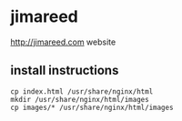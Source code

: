# jimareed
http://jimareed.com website


## install instructions

```
cp index.html /usr/share/nginx/html
mkdir /usr/share/nginx/html/images
cp images/* /usr/share/nginx/html/images
```
